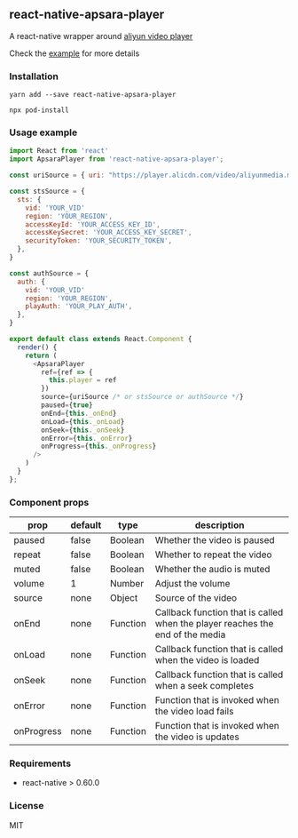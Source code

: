 ## react-native-apsara-player
A react-native wrapper around [aliyun video player](https://help.aliyun.com/document_detail/125579.html)

Check the [example](example) for more details


### Installation

```shell
yarn add --save react-native-apsara-player

npx pod-install
```

### Usage example
```javascript
import React from 'react'
import ApsaraPlayer from 'react-native-apsara-player';

const uriSource = { uri: "https://player.alicdn.com/video/aliyunmedia.mp4" }

const stsSource = {
  sts: {
    vid: 'YOUR_VID'
    region: 'YOUR_REGION',
    accessKeyId: 'YOUR_ACCESS_KEY_ID',
    accessKeySecret: 'YOUR_ACCESS_KEY_SECRET',
    securityToken: 'YOUR_SECURITY_TOKEN',
  },
}

const authSource = {
  auth: {
    vid: 'YOUR_VID'
    region: 'YOUR_REGION',
    playAuth: 'YOUR_PLAY_AUTH',
  },
}

export default class extends React.Component {
  render() {
    return (
      <ApsaraPlayer
        ref={ref => {
          this.player = ref
        })
        source={uriSource /* or stsSource or authSource */}
        paused={true}
        onEnd={this._onEnd}
        onLoad={this._onLoad}
        onSeek={this._onSeek}
        onError={this._onError}
        onProgress={this._onProgress}
      />
    )
  }
};
```

### Component props
| prop | default | type | description |
| ---- | ---- | ----| ---- |
| paused | false | Boolean | Whether the video is paused |
| repeat | false | Boolean | Whether to repeat the video |
| muted | false | Boolean | Whether the audio is muted |
| volume | 1 | Number | Adjust the volume |
| source | none | Object | Source of the video |
| onEnd | none | Function | Callback function that is called when the player reaches the end of the media |
| onLoad | none | Function | Callback function that is called when the video is loaded |
| onSeek | none | Function | Callback function that is called when a seek completes |
| onError | none | Function | Function that is invoked when the video load fails |
| onProgress | none | Function | Function that is invoked when the video is updates |

### Requirements

- react-native > 0.60.0

### License
MIT
